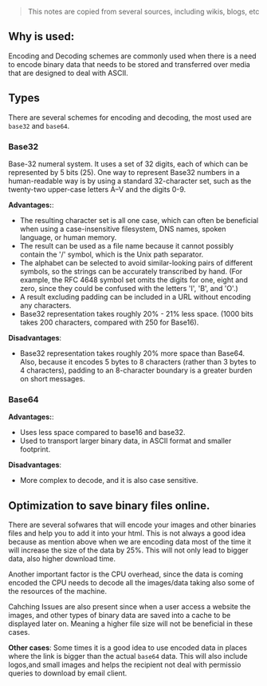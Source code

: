 
> This notes are copied from several sources, including wikis, blogs, etc

## Why is used:

Encoding and Decoding schemes are commonly used when there is a need to encode binary data that needs to be stored and transferred over media that are designed to deal with ASCII.

## Types 

There are several schemes for encoding and decoding, the most used are `base32` and `base64`.

### Base32

Base-32 numeral system. It uses a set of 32 digits, each of which can be represented by 5 bits (25). One way to represent Base32 numbers in a human-readable way is by using a standard 32-character set, such as the twenty-two upper-case letters A–V and the digits 0-9.

**Advantages:**:

* The resulting character set is all one case, which can often be beneficial when using a case-insensitive filesystem, DNS names, spoken language, or human memory.
* The result can be used as a file name because it cannot possibly contain the '/' symbol, which is the Unix path separator.
* The alphabet can be selected to avoid similar-looking pairs of different symbols, so the strings can be accurately transcribed by hand. (For example, the RFC 4648 symbol set omits the digits for one, eight and zero, since they could be confused with the letters 'I', 'B', and 'O'.)
* A result excluding padding can be included in a URL without encoding any characters.
* Base32 representation takes roughly 20% - 21% less space. (1000 bits takes 200 characters, compared with 250 for Base16).

**Disadvantages**:

* Base32 representation takes roughly 20% more space than Base64. Also, because it encodes 5 bytes to 8 characters (rather than 3 bytes to 4 characters), padding to an 8-character boundary is a greater burden on short messages.

### Base64

**Advantages:**:
* Uses less space compared to base16 and base32.
* Used to transport larger binary data, in ASCII format and smaller footprint.

**Disadvantages**:
* More complex to decode, and it is also case sensitive.

## Optimization to save binary files online.

There are several sofwares that will encode your images and other binaries files and help you to add it into your html. This is not always a good idea because as mention above when we are encoding data most of the time it will increase the size of the data by 25%. This will not only lead to bigger data, also higher download time.

Another important factor is the CPU overhead, since the data is coming encoded the CPU needs to decode all the images/data taking also some of the resources of the machine.

Cahching Issues are also present since when a user access a website the images, and other types of binary data are saved into a cache to be displayed later on. Meaning a higher file size will not be beneficial in these cases.

**Other cases**: Some times it is a good idea to use encoded data in places where the link is bigger than the actual `base64` data. This will also include logos,and small images and helps the recipient not deal with permissio queries to download by email client.



